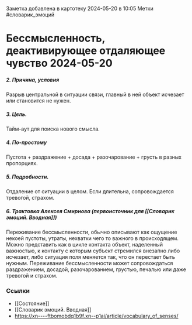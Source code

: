 Заметка добавлена в картотеку 2024-05-20 в 10:05
Метки #словарик_эмоций 

#  Бессмысленность, деактивирующее отдаляющее чувство 2024-05-20

##### 2. Причина, условия
Разрыв центральной в ситуации связи, главный в ней объект исчезает или становится не нужен.
##### 3. Цель.
Тайм-аут для поиска нового смысла.
##### 4. По-простому
Пустота + раздражение + досада + разочарование + грусть в разных пропорциях.
##### 5. Подробности.
Отдаление от ситуации в целом. Если длительна, сопровождается тревогой, страхом.
##### 6. Трактовка Алексея Смирнова (первоисточник для [[Словарик эмоций. Вводная]])
Переживание бессмысленности, обычно описывают как ощущение некоей пустоты, утраты, нехватки чего то важного в происходящем. Можно представить как в цикле контакта объект, наделенный важностью, к контакту с которым субъект стремился внезапно либо исчезает, либо ситуация поля меняется так, что он перестает быть нужным. Переживание бессмысленности может сопровождаться раздражением, досадой, разочарованием, грустью, печалью или даже тревогой и страхом.


### Ссылки
- [[Состояние]]
- [[Словарик эмоций. Вводная]]
- https://xn----ftbomobdq1b9f.xn--p1ai/article/vocabulary_of_senses/




